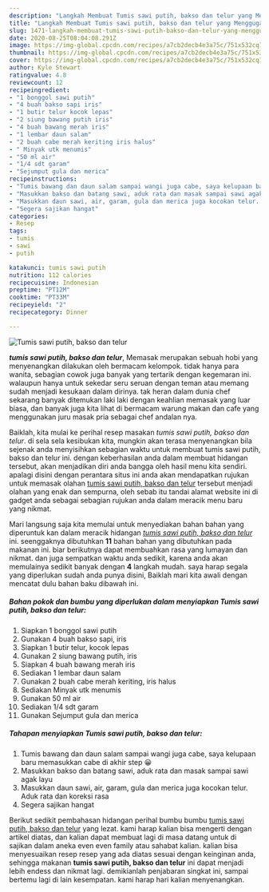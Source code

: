 ```yaml
---
description: "Langkah Membuat Tumis sawi putih, bakso dan telur yang Menggugah Selera"
title: "Langkah Membuat Tumis sawi putih, bakso dan telur yang Menggugah Selera"
slug: 1471-langkah-membuat-tumis-sawi-putih-bakso-dan-telur-yang-menggugah-selera
date: 2020-08-25T08:04:08.291Z
image: https://img-global.cpcdn.com/recipes/a7cb2decb4e3a75c/751x532cq70/tumis-sawi-putih-bakso-dan-telur-foto-resep-utama.jpg
thumbnail: https://img-global.cpcdn.com/recipes/a7cb2decb4e3a75c/751x532cq70/tumis-sawi-putih-bakso-dan-telur-foto-resep-utama.jpg
cover: https://img-global.cpcdn.com/recipes/a7cb2decb4e3a75c/751x532cq70/tumis-sawi-putih-bakso-dan-telur-foto-resep-utama.jpg
author: Kyle Stewart
ratingvalue: 4.8
reviewcount: 12
recipeingredient:
- "1 bonggol sawi putih"
- "4 buah bakso sapi iris"
- "1 butir telur kocok lepas"
- "2 siung bawang putih iris"
- "4 buah bawang merah iris"
- "1 lembar daun salam"
- "2 buah cabe merah keriting iris halus"
- " Minyak utk menumis"
- "50 ml air"
- "1/4 sdt garam"
- "Sejumput gula dan merica"
recipeinstructions:
- "Tumis bawang dan daun salam sampai wangi juga cabe, saya kelupaan baru memasukkan cabe di akhir step 😀"
- "Masukkan bakso dan batang sawi, aduk rata dan masak sampai sawi agak layu"
- "Masukkan daun sawi, air, garam, gula dan merica juga kocokan telur. Aduk rata dan koreksi rasa"
- "Segera sajikan hangat"
categories:
- Resep
tags:
- tumis
- sawi
- putih

katakunci: tumis sawi putih 
nutrition: 112 calories
recipecuisine: Indonesian
preptime: "PT12M"
cooktime: "PT33M"
recipeyield: "2"
recipecategory: Dinner

---
```



![Tumis sawi putih, bakso dan telur](https://img-global.cpcdn.com/recipes/a7cb2decb4e3a75c/751x532cq70/tumis-sawi-putih-bakso-dan-telur-foto-resep-utama.jpg)

<b><i>tumis sawi putih, bakso dan telur</i></b>, Memasak merupakan sebuah hobi yang menyenangkan dilakukan oleh bermacam kelompok. tidak hanya para wanita, sebagian cowok juga banyak yang tertarik dengan kegemaran ini. walaupun hanya untuk sekedar seru seruan dengan teman atau memang sudah menjadi kesukaan dalam dirinya. tak heran dalam dunia chef sekarang banyak ditemukan laki laki dengan keahlian memasak yang luar biasa, dan banyak juga kita lihat di bermacam warung makan dan cafe yang menggunakan juru masak pria sebagai chef andalan nya.



Baiklah, kita mulai ke perihal resep masakan <i>tumis sawi putih, bakso dan telur</i>. di sela sela kesibukan kita, mungkin akan terasa menyenangkan bila sejenak anda menyisihkan sebagian waktu untuk membuat tumis sawi putih, bakso dan telur ini. dengan keberhasilan anda dalam membuat hidangan tersebut, akan menjadikan diri anda bangga oleh hasil menu kita sendiri. apalagi disini dengan perantara situs ini anda akan mendapatkan rujukan untuk memasak olahan <u>tumis sawi putih, bakso dan telur</u> tersebut menjadi olahan yang enak dan sempurna, oleh sebab itu tandai alamat website ini di gadget anda sebagai sebagian rujukan anda dalam meracik menu baru yang nikmat.


Mari langsung saja kita memulai untuk menyediakan bahan bahan yang diperuntuk kan dalam meracik hidangan <u><i>tumis sawi putih, bakso dan telur</i></u> ini. seenggaknya dibutuhkan <b>11</b> bahan bahan yang dibutuhkan pada makanan ini. biar berikutnya dapat membuahkan rasa yang lumayan dan nikmat. dan juga sempatkan waktu anda sedikit, karena anda akan memulainya sedikit banyak dengan <b>4</b> langkah mudah. saya harap segala yang diperlukan sudah anda punya disini, Baiklah mari kita awali dengan mencatat dulu bahan baku dibawah ini.

<!--inarticleads1-->

##### Bahan pokok dan bumbu yang diperlukan dalam menyiapkan Tumis sawi putih, bakso dan telur:

1. Siapkan 1 bonggol sawi putih
1. Gunakan 4 buah bakso sapi, iris
1. Siapkan 1 butir telur, kocok lepas
1. Gunakan 2 siung bawang putih, iris
1. Siapkan 4 buah bawang merah iris
1. Sediakan 1 lembar daun salam
1. Gunakan 2 buah cabe merah keriting, iris halus
1. Sediakan  Minyak utk menumis
1. Gunakan 50 ml air
1. Sediakan 1/4 sdt garam
1. Gunakan Sejumput gula dan merica




<!--inarticleads2-->

##### Tahapan menyiapkan Tumis sawi putih, bakso dan telur:

1. Tumis bawang dan daun salam sampai wangi juga cabe, saya kelupaan baru memasukkan cabe di akhir step 😀
1. Masukkan bakso dan batang sawi, aduk rata dan masak sampai sawi agak layu
1. Masukkan daun sawi, air, garam, gula dan merica juga kocokan telur. Aduk rata dan koreksi rasa
1. Segera sajikan hangat




Berikut sedikit pembahasan hidangan perihal bumbu bumbu <u>tumis sawi putih, bakso dan telur</u> yang lezat. kami harap kalian bisa mengerti dengan artikel diatas, dan kalian dapat membuat lagi di masa datang untuk di sajikan dalam aneka even even family atau sahabat kalian. kalian bisa menyesuaikan resep resep yang ada diatas sesuai dengan keinginan anda, sehingga makanan <b>tumis sawi putih, bakso dan telur</b> ini dapat menjadi lebih endess dan nikmat lagi. demikianlah penjabaran singkat ini, sampai bertemu lagi di lain kesempatan. kami harap hari kalian menyenangkan.
